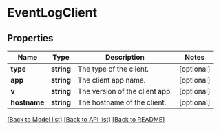 # EventLogClient

## Properties
Name | Type | Description | Notes
------------ | ------------- | ------------- | -------------
**type** | **string** | The type of the client. | [optional] 
**app** | **string** | The client app name. | [optional] 
**v** | **string** | The version of the client app. | [optional] 
**hostname** | **string** | The hostname of the client. | [optional] 

[[Back to Model list]](../README.md#documentation-for-models) [[Back to API list]](../README.md#documentation-for-api-endpoints) [[Back to README]](../README.md)


